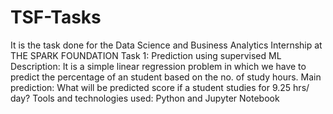 # TSF-Tasks
It is the task done for the Data Science and Business Analytics Internship at THE SPARK FOUNDATION
Task 1:
Prediction using supervised ML
Description:
It is a simple linear regression problem in which we have to predict the percentage of an student based on the no. of study hours.
Main prediction: 
What will be predicted score if a student studies for 9.25 hrs/ day?
Tools and technologies used: Python and Jupyter Notebook

                                        


